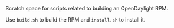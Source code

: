 Scratch space for scripts related to building an OpenDaylight RPM.

Use `build.sh` to build the RPM and `install.sh` to install it.
